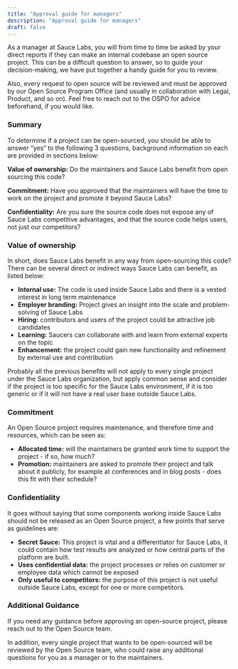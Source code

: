 ```yaml
---
title: "Approval guide for managers"
description: "Approval guide for managers"
draft: false
---
```


As a manager at Sauce Labs, you will from time to time be asked by your direct reports if they can make an internal codebase an open source project. This can be a difficult question to answer, so to guide your decision-making, we have put together a handy guide for you to review.

Also, every request to open source will be reviewed and must be approved by our Open Source Program Office (and usually in collaboration with Legal, Product, and so on). Feel free to reach out to the OSPO for advice beforehand, if you would like.

### Summary
To determine if a project can be open-sourced, you should be able to answer “yes“ to the following 3 questions, background information on each are provided in sections below:

__Value of ownership:__ Do the maintainers and Sauce Labs benefit from open sourcing this code?

__Commitment:__ Have you approved that the maintainers will have the time to work on the project and promote it beyond Sauce Labs?

__Confidentiality:__ Are you sure the source code does not expose any of Sauce Labs competitive advantages, and that the source code helps users, not just our competitors?

### Value of ownership
In short, does Sauce Labs benefit in any way from open-sourcing this code? There can be several direct or indirect ways Sauce Labs can benefit, as listed below:

- __Internal use:__ The code is used inside Sauce Labs and there is a vested interest in long term maintenance
- __Employer branding:__ Project gives an insight into the scale and problem-solving of Sauce Labs
- __Hiring:__ contributors and users of the project could be attractive job candidates
- __Learning:__ Saucers can collaborate with and learn from external experts on the topic
- __Enhancement:__ the project could gain new functionality and refinement by external use and contribution

Probably all the previous benefits will not apply to every single project under the Sauce Labs organization, but apply common sense and consider if the project is too specific for the Sauce Labs environment, if it is too generic or if it will not have a real user base outside Sauce Labs.

### Commitment
An Open Source project requires maintenance, and therefore time and resources, which can be seen as:

- __Allocated time:__ will the maintainers be granted work time to support the project - if so, how much?
- __Promotion:__ maintainers are asked to promote their project and talk about it publicly, for example at conferences and in blog posts - does this fit with their schedule?

### Confidentiality
It goes without saying that some components working inside Sauce Labs should not be released as an Open Source project, a few points that serve as guidelines are:

- __Secret Sauce:__ This project is vital and a differentiator for Sauce Labs, it could contain how test results are analyzed or how central parts of the platform are built.
- __Uses confidential data:__ the project processes or relies on customer or employee data which cannot be exposed
- __Only useful to competitors:__ the purpose of this project is not useful outside Sauce Labs, except for one or more competitors.

### Additional Guidance
If you need any guidance before approving an open-source project, please reach out to the Open Source team.

In addition, every single project that wants to be open-sourced will be reviewed by the Open Source team, who could raise any additional questions for you as a manager or to the maintainers.
